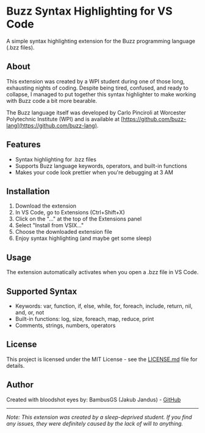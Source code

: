 # Buzz Syntax Highlighting for VS Code

A simple syntax highlighting extension for the Buzz programming language (.bzz files).

## About

This extension was created by a WPI student during one of those long, exhausting nights of coding. Despite being tired, confused, and ready to collapse, I managed to put together this syntax highlighter to make working with Buzz code a bit more bearable.

The Buzz language itself was developed by Carlo Pinciroli at Worcester Polytechnic Institute (WPI) and is available at [https://github.com/buzz-lang](https://github.com/buzz-lang).

## Features

- Syntax highlighting for .bzz files
- Supports Buzz language keywords, operators, and built-in functions
- Makes your code look prettier when you're debugging at 3 AM

## Installation

1. Download the extension
2. In VS Code, go to Extensions (Ctrl+Shift+X)
3. Click on the "..." at the top of the Extensions panel
4. Select "Install from VSIX..."
5. Choose the downloaded extension file
6. Enjoy syntax highlighting (and maybe get some sleep)

## Usage

The extension automatically activates when you open a .bzz file in VS Code.

## Supported Syntax

- Keywords: var, function, if, else, while, for, foreach, include, return, nil, and, or, not
- Built-in functions: log, size, foreach, map, reduce, print
- Comments, strings, numbers, operators

## License

This project is licensed under the MIT License - see the [LICENSE.md](LICENSE.md) file for details.

## Author

Created with bloodshot eyes by:
BambusGS (Jakub Jandus) - [GitHub](https://github.com/BambusGS/buzz-highlight.git)

---

*Note: This extension was created by a sleep-deprived student. If you find any issues, they were definitely caused by the lack of will to anything.*
